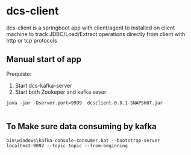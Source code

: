 # dcs-client
dcs-client is a springboot app with client/agent to installed on client machine to track JDBC/Load/Extract operations directly from client with http or tcp protocols

## Manual start of app

Prequiste:
01. Start dcs-kafka-server 
02. Start both Zookeper and kafka sever


```
java -jar -Dserver.port=9999  dcsclient-0.0.1-SNAPSHOT.jar
 
```

## To Make sure data consuming by kafka
```
bin\windows\kafka-console-consumer.bat --bootstrap-server localhost:9092 --topic topic --from-beginning

```
 